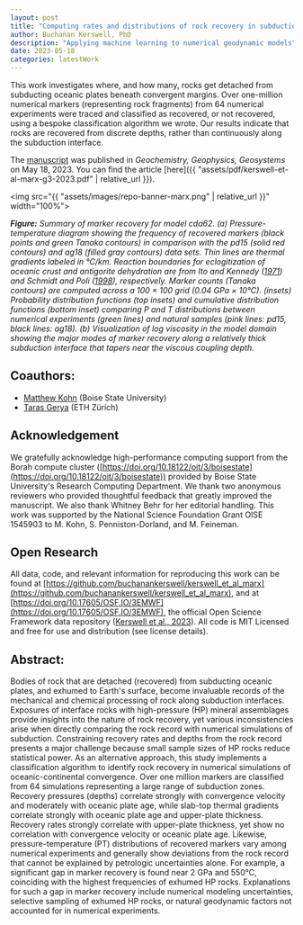 ```yaml
---
layout: post
title: "Computing rates and distributions of rock recovery in subduction zones"
author: Buchanan Kerswell, PhD
description: "Applying machine learning to numerical geodynamic models"
date: 2023-05-18
categories: latestWork
---
```


This work investigates where, and how many, rocks get detached from subducting oceanic plates beneath convergent margins. Over one-million numerical markers (representing rock fragments) from 64 numerical experiments were traced and classified as recovered, or not recovered, using a bespoke classification algorithm we wrote. Our results indicate that rocks are recovered from discrete depths, rather than continuously along the subduction interface.

The [manuscript](https://agupubs.onlinelibrary.wiley.com/doi/abs/10.1029/2022GC010834) was published in *Geochemistry, Geophysics, Geosystems* on May 18, 2023. You can find the article [here]({{ "assets/pdf/kerswell-et-al-marx-g3-2023.pdf" | relative_url }}).

<img src="{{ "assets/images/repo-banner-marx.png" | relative_url }}" width="100%">

***Figure:*** *Summary of marker recovery for model cda62. (a) Pressure-temperature diagram showing the frequency of recovered markers (black points and green Tanaka contours) in comparison with the pd15 (solid red contours) and ag18 (filled gray contours) data sets. Thin lines are thermal gradients labeled in °C/km. Reaction boundaries for eclogitization of oceanic crust and antigorite dehydration are from Ito and Kennedy ([1971](https://agupubs.onlinelibrary.wiley.com/action/getFTRLinkout?url=http%3A%2F%2Fscholar.google.com%2Fscholar_lookup%3Fhl%3Den%26volume%3D14%26publication_year%3D1971%26pages%3D303-314%26journal%3DThe%2BStructure%2Band%2BPhysical%2BProperties%2Bof%2Bthe%2BEarth%25E2%2580%2599s%2BCrust%26issue%3D%2500null%2500%26issn%3D%2500null%2500%26author%3DK.%2BIto%26author%3DG.%2BKennedy%26title%3DAn%2Bexperimental%2Bstudy%2Bof%2Bthe%2Bbasalt%25E2%2580%2590garnet%2Bgranulite%25E2%2580%2590eclogite%2Btransition%26pmid%3D%2500empty%2500%26doi%3D%2500null%2500&doi=10.1029%2F2022GC010834&linkType=gs&linkLocation=Reference&linkSource=FULL_TEXT)) and Schmidt and Poli ([1998](https://doi.org/10.1016/s0012-821x(98)00142-3)), respectively. Marker counts (Tanaka contours) are computed across a 100 × 100 grid (0.04 GPa × 10°C). (insets) Probability distribution functions (top insets) and cumulative distribution functions (bottom inset) comparing P and T distributions between numerical experiments (green lines) and natural samples (pink lines: pd15, black lines: ag18). (b) Visualization of log viscosity in the model domain showing the major modes of marker recovery along a relatively thick subduction interface that tapers near the viscous coupling depth.*

## Coauthors:
 - [Matthew Kohn](https://www.google.com/url?sa=t&rct=j&q=&esrc=s&source=web&cd=&cad=rja&uact=8&ved=2ahUKEwj8yqqTw8T5AhWSADQIHaYXAfQQFnoECA4QAQ&url=https%3A%2F%2Fwww.boisestate.edu%2Fearth%2Fstaff-members%2Fmatthew-j-kohn%2F&usg=AOvVaw3-lM9gvqmVRHG-WhSRFOdu) (Boise State University)
 - [Taras Gerya](https://www.google.com/url?sa=t&rct=j&q=&esrc=s&source=web&cd=&cad=rja&uact=8&ved=2ahUKEwjI1eiYw8T5AhViLzQIHdZJDT4QFnoECBMQAQ&url=https%3A%2F%2Ferdw.ethz.ch%2Fen%2Fpeople%2Fprofile.taras-gerya.html&usg=AOvVaw1ZWpP5eVNtfgnNmrhmGcGJ) (ETH Zürich)

## Acknowledgement
We gratefully acknowledge high-performance computing support from the Borah compute cluster ([https://doi.org/10.18122/oit/3/boisestate](https://doi.org/10.18122/oit/3/boisestate)) provided by Boise State University's Research Computing Department. We thank two anonymous reviewers who provided thoughtful feedback that greatly improved the manuscript. We also thank Whitney Behr for her editorial handling. This work was supported by the National Science Foundation Grant OISE 1545903 to M. Kohn, S. Penniston-Dorland, and M. Feineman.

## Open Research
All data, code, and relevant information for reproducing this work can be found at [https://github.com/buchanankerswell/kerswell_et_al_marx](https://github.com/buchanankerswell/kerswell_et_al_marx), and at [https://doi.org/10.17605/OSF.IO/3EMWF](https://doi.org/10.17605/OSF.IO/3EMWF), the official Open Science Framework data repository ([Kerswell et al., 2023](https://doi.org/10.17605/OSF.IO/3EMWF)). All code is MIT Licensed and free for use and distribution (see license details).

## Abstract:
Bodies of rock that are detached (recovered) from subducting oceanic plates, and exhumed to Earth's surface, become invaluable records of the mechanical and chemical processing of rock along subduction interfaces. Exposures of interface rocks with high-pressure (HP) mineral assemblages provide insights into the nature of rock recovery, yet various inconsistencies arise when directly comparing the rock record with numerical simulations of subduction. Constraining recovery rates and depths from the rock record presents a major challenge because small sample sizes of HP rocks reduce statistical power. As an alternative approach, this study implements a classification algorithm to identify rock recovery in numerical simulations of oceanic-continental convergence. Over one million markers are classified from 64 simulations representing a large range of subduction zones. Recovery pressures (depths) correlate strongly with convergence velocity and moderately with oceanic plate age, while slab-top thermal gradients correlate strongly with oceanic plate age and upper-plate thickness. Recovery rates strongly correlate with upper-plate thickness, yet show no correlation with convergence velocity or oceanic plate age. Likewise, pressure-temperature (PT) distributions of recovered markers vary among numerical experiments and generally show deviations from the rock record that cannot be explained by petrologic uncertainties alone. For example, a significant gap in marker recovery is found near 2 GPa and 550°C, coinciding with the highest frequencies of exhumed HP rocks. Explanations for such a gap in marker recovery include numerical modeling uncertainties, selective sampling of exhumed HP rocks, or natural geodynamic factors not accounted for in numerical experiments.
